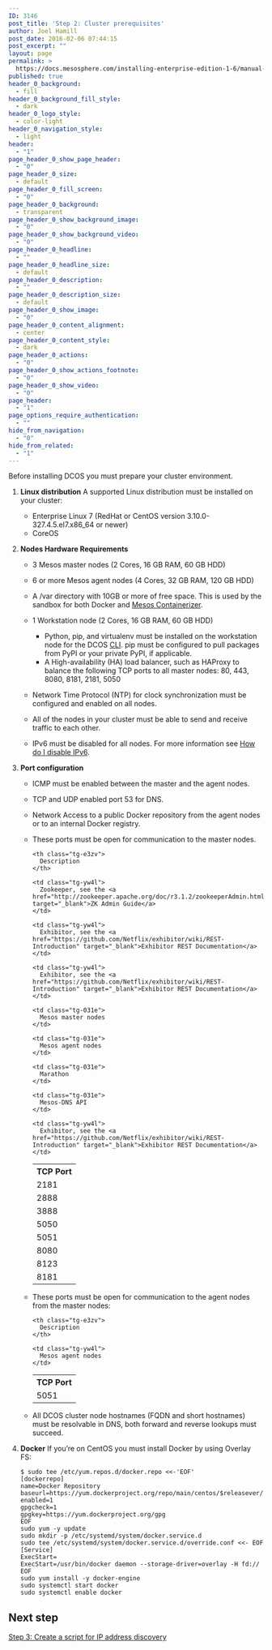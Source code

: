 ```yaml
---
ID: 3146
post_title: 'Step 2: Cluster prerequisites'
author: Joel Hamill
post_date: 2016-02-06 07:44:15
post_excerpt: ""
layout: page
permalink: >
  https://docs.mesosphere.com/installing-enterprise-edition-1-6/manual-installation/step-2-cluster-prerequisites/
published: true
header_0_background:
  - fill
header_0_background_fill_style:
  - dark
header_0_logo_style:
  - color-light
header_0_navigation_style:
  - light
header:
  - "1"
page_header_0_show_page_header:
  - "0"
page_header_0_size:
  - default
page_header_0_fill_screen:
  - "0"
page_header_0_background:
  - transparent
page_header_0_show_background_image:
  - "0"
page_header_0_show_background_video:
  - "0"
page_header_0_headline:
  - ""
page_header_0_headline_size:
  - default
page_header_0_description:
  - ""
page_header_0_description_size:
  - default
page_header_0_show_image:
  - "0"
page_header_0_content_alignment:
  - center
page_header_0_content_style:
  - dark
page_header_0_actions:
  - "0"
page_header_0_show_actions_footnote:
  - "0"
page_header_0_show_video:
  - "0"
page_header:
  - "1"
page_options_require_authentication:
  - ""
hide_from_navigation:
  - "0"
hide_from_related:
  - "1"
---
```

Before installing DCOS you must prepare your cluster environment.

1.  **Linux distribution** A supported Linux distribution must be installed on your cluster:
    
    *   Enterprise Linux 7 (RedHat or CentOS version 3.10.0-327.4.5.el7.x86_64 or newer)
    *   CoreOS

2.  **Nodes Hardware Requirements**
    
    *   3 Mesos master nodes (2 Cores, 16 GB RAM, 60 GB HDD) <!-- A cluster of 8 or more machines with a supported Linux distribution. The recommended capacity for each node is 16 GB RAM/2 Cores and 16 GB disk space. The minimum size of a node is a machine with 10 GB of disk space and 1 GB of RAM. -->
    
    *   6 or more Mesos agent nodes (4 Cores, 32 GB RAM, 120 GB HDD)
    
    *   A /var directory with 10GB or more of free space. This is used by the sandbox for both Docker and [Mesos Containerizer][1].
    
    *   1 Workstation node (2 Cores, 16 GB RAM, 60 GB HDD)
        
        *   Python, pip, and virtualenv must be installed on the workstation node for the DCOS [CLI][2]. pip must be configured to pull packages from PyPI or your private PyPI, if applicable.
        *   A High-availability (HA) load balancer, such as HAProxy to balance the following TCP ports to all master nodes: 80, 443, 8080, 8181, 2181, 5050
    *   Network Time Protocol (NTP) for clock synchronization must be configured and enabled on all nodes.
    *   All of the nodes in your cluster must be able to send and receive traffic to each other.
    *   IPv6 must be disabled for all nodes. For more information see <a href="https://wiki.centos.org/FAQ/CentOS7#head-8984faf811faccca74c7bcdd74de7467f2fcd8ee" target="_blank">How do I disable IPv6</a>.

3.  **Port configuration**
    
    *   ICMP must be enabled between the master and the agent nodes.
    *   TCP and UDP enabled port 53 for DNS.
    *   Network Access to a public Docker repository from the agent nodes or to an internal Docker registry.
    *   These ports must be open for communication to the master nodes. <style type="text/css">
          .tg  {border-collapse:collapse;border-spacing:0;}
.tg td{font-family:Arial, sans-serif;font-size:14px;padding:10px 5px;border-style:solid;border-width:1px;overflow:hidden;word-break:normal;}
.tg th{font-family:Arial, sans-serif;font-size:14px;font-weight:normal;padding:10px 5px;border-style:solid;border-width:1px;overflow:hidden;word-break:normal;}
.tg .tg-e3zv{font-weight:bold}
.tg .tg-yw4l{vertical-align:top}
        </style>
        
        <table class="table">
          <tr>
            <th class="tg-e3zv">
              TCP Port
            </th>
            
            <th class="tg-e3zv">
              Description
            </th>
          </tr>
          
          <tr>
            <td class="tg-yw4l">
              2181
            </td>
            
            <td class="tg-yw4l">
              Zookeeper, see the <a href="http://zookeeper.apache.org/doc/r3.1.2/zookeeperAdmin.html#sc_zkCommands" target="_blank">ZK Admin Guide</a>
            </td>
          </tr>
          
          <tr>
            <td class="tg-yw4l">
              2888
            </td>
            
            <td class="tg-yw4l">
              Exhibitor, see the <a href="https://github.com/Netflix/exhibitor/wiki/REST-Introduction" target="_blank">Exhibitor REST Documentation</a>
            </td>
          </tr>
          
          <tr>
            <td class="tg-yw4l">
              3888
            </td>
            
            <td class="tg-yw4l">
              Exhibitor, see the <a href="https://github.com/Netflix/exhibitor/wiki/REST-Introduction" target="_blank">Exhibitor REST Documentation</a>
            </td>
          </tr>
          
          <tr>
            <td class="tg-031e">
              5050
            </td>
            
            <td class="tg-031e">
              Mesos master nodes
            </td>
          </tr>
          
          <tr>
            <td class="tg-031e">
              5051
            </td>
            
            <td class="tg-031e">
              Mesos agent nodes
            </td>
          </tr>
          
          <tr>
            <td class="tg-031e">
              8080
            </td>
            
            <td class="tg-031e">
              Marathon
            </td>
          </tr>
          
          <tr>
            <td class="tg-031e">
              8123
            </td>
            
            <td class="tg-031e">
              Mesos-DNS API
            </td>
          </tr>
          
          <tr>
            <td class="tg-yw4l">
              8181
            </td>
            
            <td class="tg-yw4l">
              Exhibitor, see the <a href="https://github.com/Netflix/exhibitor/wiki/REST-Introduction" target="_blank">Exhibitor REST Documentation</a>
            </td>
          </tr>
        </table>
    
    *   These ports must be open for communication to the agent nodes from the master nodes: <style type="text/css">
          .tg  {border-collapse:collapse;border-spacing:0;}
.tg td{font-family:Arial, sans-serif;font-size:14px;padding:10px 5px;border-style:solid;border-width:1px;overflow:hidden;word-break:normal;}
.tg th{font-family:Arial, sans-serif;font-size:14px;font-weight:normal;padding:10px 5px;border-style:solid;border-width:1px;overflow:hidden;word-break:normal;}
.tg .tg-e3zv{font-weight:bold}
.tg .tg-yw4l{vertical-align:top}
        </style>
        
        <table class="table">
          <tr>
            <th class="tg-e3zv">
              TCP Port
            </th>
            
            <th class="tg-e3zv">
              Description
            </th>
          </tr>
          
          <tr>
            <td class="tg-yw4l">
              5051
            </td>
            
            <td class="tg-yw4l">
              Mesos agent nodes
            </td>
          </tr>
        </table>
    
    *   All DCOS cluster node hostnames (FQDN and short hostnames) must be resolvable in DNS, both forward and reverse lookups must succeed.

4.  **Docker** If you’re on CentOS you must install Docker by using Overlay FS:
    
        $ sudo tee /etc/yum.repos.d/docker.repo <<-'EOF'
        [dockerrepo]
        name=Docker Repository
        baseurl=https://yum.dockerproject.org/repo/main/centos/$releasever/
        enabled=1
        gpgcheck=1
        gpgkey=https://yum.dockerproject.org/gpg
        EOF
        sudo yum -y update
        sudo mkdir -p /etc/systemd/system/docker.service.d
        sudo tee /etc/systemd/system/docker.service.d/override.conf <<- EOF
        [Service]
        ExecStart=
        ExecStart=/usr/bin/docker daemon --storage-driver=overlay -H fd://
        EOF
        sudo yum install -y docker-engine
        sudo systemctl start docker
        sudo systemctl enable docker
        

## Next step

[Step 3: Create a script for IP address discovery][3]

 [1]: http://mesos.apache.org/documentation/latest/containerizer/
 [2]: ../administration/introcli/
 [3]: ../step-3-ip-address-discovery-script/